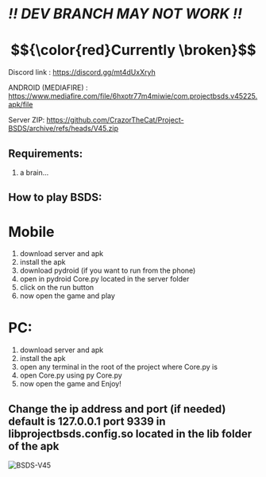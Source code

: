 # *!! DEV BRANCH MAY NOT WORK !!* #

# $${\color{red}Currently \broken}$$ #


Discord link : https://discord.gg/mt4dUxXryh

ANDROID (MEDIAFIRE) : https://www.mediafire.com/file/6hxotr77m4miwie/com.projectbsds.v45225.apk/file

Server ZIP: https://github.com/CrazorTheCat/Project-BSDS/archive/refs/heads/V45.zip

## Requirements: ##
1. a brain...

## How to play BSDS: ##

# Mobile #
1. download server and apk
2. install the apk
3. download pydroid (if you want to run from the phone)
4. open in pydroid Core.py located in the server folder
5. click on the run button
6. now open the game and play

# PC: #
1. download server and apk
2. install the apk
3. open any terminal in the root of the project where Core.py is
4. open Core.py using py Core.py 
5. now open the game and Enjoy!

## Change the ip address and port (if needed) default is 127.0.0.1 port 9339 in libprojectbsds.config.so located in the lib folder of the apk ##

![BSDS-V45](https://github.com/user-attachments/assets/95f2a049-6c9c-4651-9812-9901040028f2)
